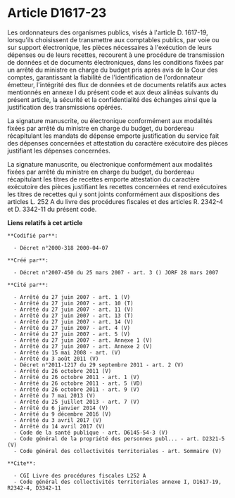 # Article D1617-23

Les ordonnateurs des organismes publics, visés à l'article D. 1617-19, lorsqu'ils choisissent de transmettre aux comptables
publics, par voie ou sur support électronique, les pièces nécessaires à l'exécution de leurs dépenses ou de leurs recettes,
recourent à une procédure de transmission de données et de documents électroniques, dans les conditions fixées par un arrêté
du ministre en charge du budget pris après avis de la Cour des comptes, garantissant la fiabilité de l'identification de
l'ordonnateur émetteur, l'intégrité des flux de données et de documents relatifs aux actes mentionnés en annexe I du présent
code et aux deux alinéas suivants du présent article, la sécurité et la confidentialité des échanges ainsi que la
justification des transmissions opérées.

La signature manuscrite, ou électronique conformément aux modalités fixées par arrêté du ministre en charge du budget, du
bordereau récapitulant les mandats de dépense emporte justification du service fait des dépenses concernées et attestation du
caractère exécutoire des pièces justifiant les dépenses concernées.

La signature manuscrite, ou électronique conformément aux modalités fixées par arrêté du ministre en charge du budget, du
bordereau récapitulant les titres de recettes emporte attestation du caractère exécutoire des pièces justifiant les recettes
concernées et rend exécutoires les titres de recettes qui y sont joints conformément aux dispositions des articles L. 252 A
du livre des procédures fiscales et des articles R. 2342-4 et D. 3342-11 du présent code.

**Liens relatifs à cet article**

	**Codifié par**:

	  - Décret n°2000-318 2000-04-07

	**Créé par**:

	  - Décret n°2007-450 du 25 mars 2007 - art. 3 () JORF 28 mars 2007

	**Cité par**:

	  - Arrêté du 27 juin 2007 - art. 1 (V)
	  - Arrêté du 27 juin 2007 - art. 10 (T)
	  - Arrêté du 27 juin 2007 - art. 11 (V)
	  - Arrêté du 27 juin 2007 - art. 13 (T)
	  - Arrêté du 27 juin 2007 - art. 14 (V)
	  - Arrêté du 27 juin 2007 - art. 4 (V)
	  - Arrêté du 27 juin 2007 - art. 5 (V)
	  - Arrêté du 27 juin 2007 - art. Annexe 1 (V)
	  - Arrêté du 27 juin 2007 - art. Annexe 2 (V)
	  - Arrêté du 15 mai 2008 - art. (V)
	  - Arrêté du 3 août 2011 (V)
	  - Décret n°2011-1217 du 29 septembre 2011 - art. 2 (V)
	  - Arrêté du 26 octobre 2011 (V)
	  - Arrêté du 26 octobre 2011 - art. 1 (V)
	  - Arrêté du 26 octobre 2011 - art. 5 (VD)
	  - Arrêté du 26 octobre 2011 - art. 9 (V)
	  - Arrêté du 7 mai 2013 (V)
	  - Arrêté du 25 juillet 2013 - art. 7 (V)
	  - Arrêté du 6 janvier 2014 (V)
	  - Arrêté du 9 décembre 2016 (V)
	  - Arrêté du 3 avril 2017 (V)
	  - Arrêté du 14 avril 2017 (V)
	  - Code de la santé publique - art. D6145-54-3 (V)
	  - Code général de la propriété des personnes publ... - art. D2321-5 (V)
	  - Code général des collectivités territoriales - art. Sommaire (V)

	**Cite**:

	  - CGI Livre des procédures fiscales L252 A
	  - Code général des collectivités territoriales annexe I, D1617-19, R2342-4, D3342-11
